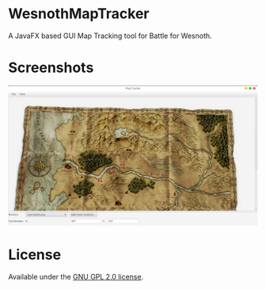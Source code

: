 # WesnothMapTracker
A JavaFX based GUI Map Tracking tool for Battle for Wesnoth.

# Screenshots
![Main Window in Action](/screenshots/maptracker.png "Map Tracker in Action")

# License
Available under the [GNU GPL 2.0 license](https://www.gnu.org/licenses/old-licenses/gpl-2.0.html).
